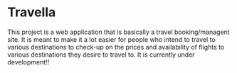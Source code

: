 # Travella
This project is a web application that is basically a travel booking/managent site. It is meant to make it a lot easier for people who intend to travel to various destinations to check-up on the prices and availability of flights to various destinations they desire to travel to. It is currently under development!!
